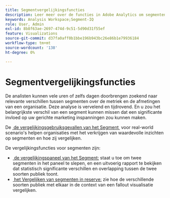 ```yaml
---
title: Segmentvergelijkingsfuncties
description: Leer meer over de functies in Adobe Analytics om segmenten te vergelijken.
keywords: Analysis Workspace;Segment-IQ
role: User, Admin
exl-id: 8b8f63ae-2697-474d-9c51-5d90d31f55ef
feature: Visualizations
source-git-commit: d37fa0aff0b1bbe196b943bc26e86b1e79936184
workflow-type: tm+mt
source-wordcount: '138'
ht-degree: 0%

---
```


# Segmentvergelijkingsfuncties

De analisten kunnen vele uren of zelfs dagen doorbrengen zoekend naar relevante verschillen tussen segmenten over de metriek en de afmetingen van een organisatie. Deze analyse is vervelend en tijdrovend. En u zou het belangrijkste verschil van een segment kunnen missen dat een significante invloed op uw gerichte marketing inspanningen zou kunnen maken.

De [&#x200B; de vergelijkingsgebruiksgevallen van het Segment &#x200B;](c-panels/c-segment-comparison/segment-compare-use-cases.md) voor real-world scenario&#39;s helpen organisaties met het verkrijgen van waardevolle inzichten op segmenten en hoe zij vergelijken.

De vergelijkingsfuncties voor segmenten zijn:

* [&#x200B; de vergelijkingspaneel van het Segment:](c-panels/c-segment-comparison/segment-comparison.md) staat u toe om twee segmenten in het paneel te slepen, en een uitvoerig rapport te bekijken dat statistisch significante verschillen en overlapping tussen de twee soorten publiek toont.
* [&#x200B; het Vergelijken van segmenten in reserve:](visualizations/fallout/compare-segments-fallout.md) zie hoe de verschillende soorten publiek met elkaar in de context van een fallout visualisatie vergelijken.
